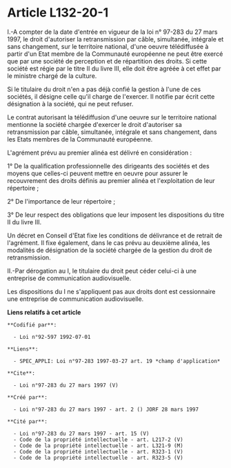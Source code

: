 # Article L132-20-1

I.-A compter de la date d'entrée en vigueur de la loi n° 97-283 du 27 mars 1997, le droit d'autoriser la retransmission par
câble, simultanée, intégrale et sans changement, sur le territoire national, d'une oeuvre télédiffusée à partir d'un Etat
membre de la Communauté européenne ne peut être exercé que par une société de perception et de répartition des droits. Si
cette société est régie par le titre II du livre III, elle doit être agréée à cet effet par le ministre chargé de la
culture. 

Si le titulaire du droit n'en a pas déjà confié la gestion à l'une de ces sociétés, il désigne celle qu'il charge de
l'exercer. Il notifie par écrit cette désignation à la société, qui ne peut refuser. 

Le contrat autorisant la télédiffusion d'une oeuvre sur le territoire national mentionne la société chargée d'exercer le
droit d'autoriser sa retransmission par câble, simultanée, intégrale et sans changement, dans les Etats membres de la
Communauté européenne. 

L'agrément prévu au premier alinéa est délivré en considération : 

1° De la qualification professionnelle des dirigeants des sociétés et des moyens que celles-ci peuvent mettre en oeuvre pour
assurer le recouvrement des droits définis au premier alinéa et l'exploitation de leur répertoire ; 

2° De l'importance de leur répertoire ; 

3° De leur respect des obligations que leur imposent les dispositions du titre II du livre III. 

Un décret en Conseil d'Etat fixe les conditions de délivrance et de retrait de l'agrément. Il fixe également, dans le cas
prévu au deuxième alinéa, les modalités de désignation de la société chargée de la gestion du droit de retransmission. 

II.-Par dérogation au I, le titulaire du droit peut céder celui-ci à une entreprise de communication audiovisuelle. 

Les dispositions du I ne s'appliquent pas aux droits dont est cessionnaire une entreprise de communication audiovisuelle.

**Liens relatifs à cet article**

	**Codifié par**:

	  - Loi n°92-597 1992-07-01

	**Liens**:

	  - SPEC_APPLI: Loi n°97-283 1997-03-27 art. 19 *champ d'application*

	**Cite**:

	  - Loi n°97-283 du 27 mars 1997 (V)

	**Créé par**:

	  - Loi n°97-283 du 27 mars 1997 - art. 2 () JORF 28 mars 1997

	**Cité par**:

	  - Loi n°97-283 du 27 mars 1997 - art. 15 (V)
	  - Code de la propriété intellectuelle - art. L217-2 (V)
	  - Code de la propriété intellectuelle - art. L321-9 (M)
	  - Code de la propriété intellectuelle - art. R323-1 (V)
	  - Code de la propriété intellectuelle - art. R323-5 (V)
